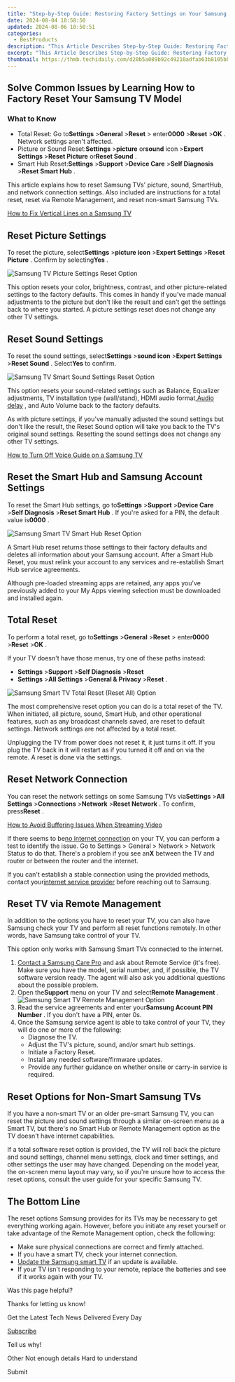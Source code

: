 ```yaml
---
title: "Step-by-Step Guide: Restoring Factory Settings on Your Samsung Television"
date: 2024-08-04 18:58:50
updated: 2024-08-06 10:50:51
categories:
  - BestProducts
description: "This Article Describes Step-by-Step Guide: Restoring Factory Settings on Your Samsung Television"
excerpt: "This Article Describes Step-by-Step Guide: Restoring Factory Settings on Your Samsung Television"
thumbnail: https://thmb.techidaily.com/d20b5a089b92c49210adfab63b8105bb804b83619237963976a41fdef49342b3.jpg
---
```


## Solve Common Issues by Learning How to Factory Reset Your Samsung TV Model
### What to Know

* Total Reset: Go to**Settings** \>**General** \>**Reset** \> enter**0000** \>**Reset** \>**OK** . Network settings aren't affected.
* Picture or Sound Reset:**Settings** \>**picture** or**sound** icon >**Expert Settings** \>**Reset Picture** or**Reset Sound** .
* Smart Hub Reset:**Settings** \>**Support** \>**Device Care** \>**Self Diagnosis** \>**Reset Smart Hub** .

 This article explains how to reset Samsung TVs' picture, sound, SmartHub, and network connection settings. Also included are instructions for a total reset, reset via Remote Management, and reset non-smart Samsung TVs.

[How to Fix Vertical Lines on a Samsung TV](https://www.lifewire.com/fix-vertical-lines-on-samsung-tv-5214341)

## Reset Picture Settings

 To reset the picture, select**Settings** \>**picture icon** \>**Expert Settings** \>**Reset Picture** . Confirm by selecting**Yes** .

![Samsung TV Picture Settings Reset Option](https://www.lifewire.com/thmb/ard-GUj2QHqC4Ew7rvlXO6oGKB8=/1500x0/filters:no_upscale():max_bytes(150000):strip_icc():format(webp)/samsung-tv-reset-picture-1500-xyz-5b58a02646e0fb0071b58340.jpg)

 This option resets your color, brightness, contrast, and other picture-related settings to the factory defaults. This comes in handy if you've made manual adjustments to the picture but don't like the result and can't get the settings back to where you started. A picture settings reset does not change any other TV settings.

## Reset Sound Settings

 To reset the sound settings, select**Settings** \>**sound icon** \>**Expert Settings** \>**Reset Sound** . Select**Yes** to confirm.

![Samsung TV Smart Sound Settings Reset Option](https://www.lifewire.com/thmb/ChDmgfteY0K-7ph4MX_Y1j07has=/1500x0/filters:no_upscale():max_bytes(150000):strip_icc():format(webp)/samsung-tv-reset-sound-a-1500-xyz-5b58a0d5c9e77c00712f0157.jpg)

 This option resets your sound-related settings such as Balance, Equalizer adjustments, TV installation type (wall/stand), HDMI audio format,[Audio delay](https://www.lifewire.com/audio-video-synchronization-in-home-theater-1846820) , and Auto Volume back to the factory defaults.

 As with picture settings, if you've manually adjusted the sound settings but don't like the result, the Reset Sound option will take you back to the TV's original sound settings. Resetting the sound settings does not change any other TV settings.  

[How to Turn Off Voice Guide on a Samsung TV](https://www.lifewire.com/turn-off-voice-guide-on-samsung-tv-5223600)

## Reset the Smart Hub and Samsung Account Settings

 To reset the Smart Hub settings, go to**Settings** \>**Support** \>**Device Care** \>**Self Diagnosis** \>**Reset Smart Hub** . If you're asked for a PIN, the default value is**0000** .

![Samsung Smart TV Smart Hub Reset Option](https://www.lifewire.com/thmb/UcmwI8iAc4ltbJvP-2x8QsUTPc8=/1500x0/filters:no_upscale():max_bytes(150000):strip_icc():format(webp)/samsung-tv-reset-smart-hub-a-1500-xyz-5b58a07746e0fb00717c400a.jpg)

 A Smart Hub reset returns those settings to their factory defaults and deletes all information about your Samsung account. After a Smart Hub Reset, you must relink your account to any services and re-establish Smart Hub service agreements.

 Although pre-loaded streaming apps are retained, any apps you've previously added to your My Apps viewing selection must be downloaded and installed again.  

## Total Reset

 To perform a total reset, go to**Settings** \>**General** \>**Reset** \> enter**0000** \>**Reset** \>**OK** .

 If your TV doesn't have those menus, try one of these paths instead:

* **Settings** \>**Support** \>**Self Diagnosis** \>**Reset**
* **Settings** \>**All Settings** \>**General & Privacy** \>**Reset** .

![Samsung Smart TV Total Reset (Reset All) Option](https://www.lifewire.com/thmb/xmMJ7eXvuw4VhvqTaPS_yOXqpyM=/1500x0/filters:no_upscale():max_bytes(150000):strip_icc():format(webp)/samsung-tv-reset-all-1500-xyz-5b589fe746e0fb0025422420.jpg)

 The most comprehensive reset option you can do is a total reset of the TV. When initiated, all picture, sound, Smart Hub, and other operational features, such as any broadcast channels saved, are reset to default settings. Network settings are not affected by a total reset.  

 Unplugging the TV from power does not reset it, it just turns it off. If you plug the TV back in it will restart as if you turned it off and on via the remote. A reset is done via the settings.

## Reset Network Connection

 You can reset the network settings on some Samsung TVs via**Settings** \>**All Settings** \>**Connections** \>**Network** \>**Reset Network** . To confirm, press**Reset** .

[How to Avoid Buffering Issues When Streaming Video](https://www.lifewire.com/how-to-avoid-buffering-issues-1847399)

 If there seems to be[no internet connection](https://www.lifewire.com/what-to-do-when-theres-no-wi-fi-internet-connection-2378240) on your TV, you can perform a test to identify the issue. Go to Settings > General > Network > Network Status to do that. There's a problem if you see an**X** between the TV and router or between the router and the internet.

 If you can't establish a stable connection using the provided methods, contact your[internet service provider](https://www.lifewire.com/internet-service-provider-isp-2625924) before reaching out to Samsung.

## Reset TV via Remote Management

 In addition to the options you have to reset your TV, you can also have Samsung check your TV and perform all reset functions remotely. In other words, have Samsung take control of your TV.

 This option only works with Samsung Smart TVs connected to the internet.

1. [Contact a Samsung Care Pro](https://shop-links.co/link/?exclusive=1&publisher_slug=itechdaily19598&url=https%3A%2F%2Fwww.samsung.com%2Fus%2Fsupport%2Fremoteservice%2F) and ask about Remote Service (it's free). Make sure you have the model, serial number, and, if possible, the TV software version ready. The agent will also ask you additional questions about the possible problem.
2. Open the**Support** menu on your TV and select**Remote Management** .  
![Samsung Smart TV Remote Management Option](https://www.lifewire.com/thmb/k8fCva6GkD6_DdSYfRy2VI84vYw=/1500x0/filters:no_upscale():max_bytes(150000):strip_icc():format(webp)/samsung-support-menu-remote-managment-xyz-5b589f9a46e0fb00719ee55a.jpg)
3. Read the service agreements and enter your**Samsung Account PIN Number** . If you don't have a PIN, enter 0s.
4. Once the Samsung service agent is able to take control of your TV, they will do one or more of the following:  
   * Diagnose the TV.  
   * Adjust the TV's picture, sound, and/or smart hub settings.  
   * Initiate a Factory Reset.  
   * Install any needed software/firmware updates.  
   * Provide any further guidance on whether onsite or carry-in service is required.

## Reset Options for Non-Smart Samsung TVs

 If you have a non-smart TV or an older pre-smart Samsung TV, you can reset the picture and sound settings through a similar on-screen menu as a Smart TV, but there's no Smart Hub or Remote Management option as the TV doesn't have internet capabilities.

 If a total software reset option is provided, the TV will roll back the picture and sound settings, channel menu settings, clock and timer settings, and other settings the user may have changed. Depending on the model year, the on-screen menu layout may vary, so if you're unsure how to access the reset options, consult the user guide for your specific Samsung TV.

## The Bottom Line

 The reset options Samsung provides for its TVs may be necessary to get everything working again. However, before you initiate any reset yourself or take advantage of the Remote Management option, check the following:

* Make sure physical connections are correct and firmly attached.
* If you have a smart TV, check your internet connection.
* [Update the Samsung smart TV](https://www.lifewire.com/update-samsung-smart-tv-4172014) if an update is available.
* If your TV isn't responding to your remote, replace the batteries and see if it works again with your TV.

Was this page helpful?

Thanks for letting us know!

 Get the Latest Tech News Delivered Every Day

[Subscribe](https://www.lifewire.com/#)

Tell us why!

 Other  Not enough details  Hard to understand

 Submit

<ins class="adsbygoogle"
     style="display:block"
     data-ad-format="autorelaxed"
     data-ad-client="ca-pub-7571918770474297"
     data-ad-slot="1223367746"></ins>



<ins class="adsbygoogle"
     style="display:block"
     data-ad-client="ca-pub-7571918770474297"
     data-ad-slot="8358498916"
     data-ad-format="auto"
     data-full-width-responsive="true"></ins>
